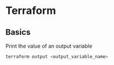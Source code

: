 # Terraform

## Basics

Print the value of an output variable

```bash
terraform output <output_variable_name>
```

